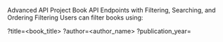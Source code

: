 Advanced API Project
Book API Endpoints with Filtering, Searching, and Ordering
Filtering
Users can filter books using:

?title=<book_title>
?author=<author_name>
?publication_year=<year>
